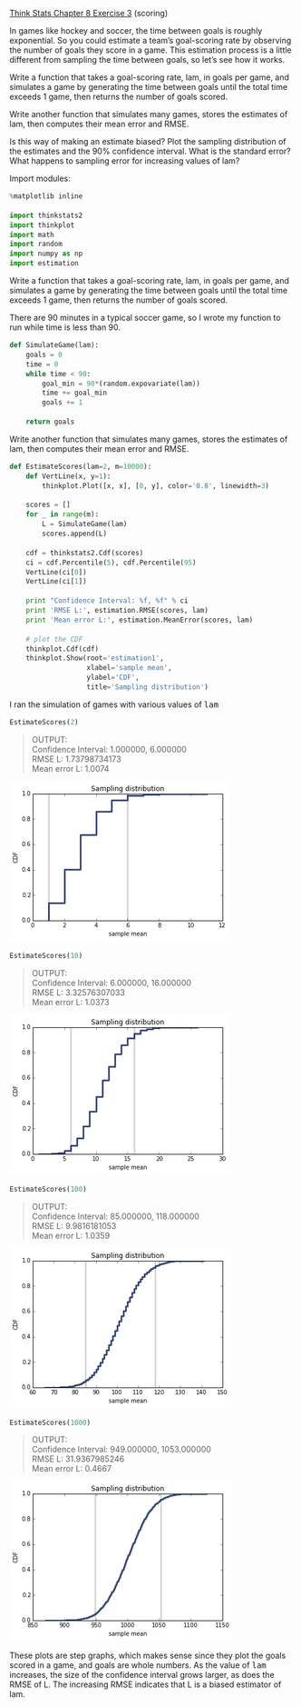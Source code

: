 [Think Stats Chapter 8 Exercise 3](http://greenteapress.com/thinkstats2/html/thinkstats2009.html#toc77) (scoring)

In games like hockey and soccer, the time between goals is roughly exponential. So you could estimate a team’s goal-scoring rate by observing the number of goals they score in a game. This estimation process is a little different from sampling the time between goals, so let’s see how it works.

Write a function that takes a goal-scoring rate, lam, in goals per game, and simulates a game by generating the time between goals until the total time exceeds 1 game, then returns the number of goals scored.

Write another function that simulates many games, stores the estimates of lam, then computes their mean error and RMSE.

Is this way of making an estimate biased? Plot the sampling distribution of the estimates and the 90% confidence interval. What is the standard error? What happens to sampling error for increasing values of lam?

Import modules:

```python
%matplotlib inline

import thinkstats2
import thinkplot
import math
import random
import numpy as np
import estimation
```

Write a function that takes a goal-scoring rate, lam, in goals per game, and simulates a game by generating the time between goals until the total time exceeds 1 game, then returns the number of goals scored. 

There are 90 minutes in a typical soccer game, so I wrote my function to run while time is less than 90.

```python
def SimulateGame(lam):
    goals = 0
    time = 0
    while time < 90:
        goal_min = 90*(random.expovariate(lam))
        time += goal_min
        goals += 1
        
    return goals
```

Write another function that simulates many games, stores the estimates of lam, then computes their mean error and RMSE.

```python
def EstimateScores(lam=2, m=10000):
    def VertLine(x, y=1):
        thinkplot.Plot([x, x], [0, y], color='0.8', linewidth=3)

    scores = []
    for _ in range(m):
        L = SimulateGame(lam)
        scores.append(L)
        
    cdf = thinkstats2.Cdf(scores)
    ci = cdf.Percentile(5), cdf.Percentile(95)
    VertLine(ci[0])
    VertLine(ci[1])

    print "Confidence Interval: %f, %f" % ci
    print 'RMSE L:', estimation.RMSE(scores, lam)
    print 'Mean error L:', estimation.MeanError(scores, lam)
    
    # plot the CDF
    thinkplot.Cdf(cdf)
    thinkplot.Show(root='estimation1',
                   xlabel='sample mean',
                   ylabel='CDF',
                   title='Sampling distribution')
```

I ran the simulation of games with various values of <tt>lam</tt>

```python
EstimateScores(2)
```

> OUTPUT:<br>
Confidence Interval: 1.000000, 6.000000<br>
RMSE L: 1.73798734173<br>
Mean error L: 1.0074

![png](../img/ex8-3_01.png)

```python
EstimateScores(10)
```

> OUTPUT:<br>
Confidence Interval: 6.000000, 16.000000<br>
RMSE L: 3.32576307033<br>
Mean error L: 1.0373

![png](../img/ex8-3_02b.png)

```python
EstimateScores(100)
```

> OUTPUT:<br>
Confidence Interval: 85.000000, 118.000000<br>
RMSE L: 9.9816181053<br>
Mean error L: 1.0359

![png](../img/ex8-3_03b.png)

```python
EstimateScores(1000)
```

> OUTPUT:<br>
Confidence Interval: 949.000000, 1053.000000<br>
RMSE L: 31.9367985246<br>
Mean error L: 0.4667

![png](../img/ex8-3_04b.png)

These plots are step graphs, which makes sense since they plot the goals scored in a game, and goals are whole numbers. As the value of <tt>lam</tt> increases, the size of the confidence interval grows larger, as does the RMSE of L. The increasing RMSE indicates that L is a biased estimator of lam.
